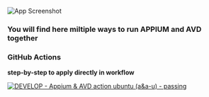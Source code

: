 ![App Screenshot](https://i.imgur.com/KyKiNqX.png)
### You will find here miltiple ways to run APPIUM and AVD together

### **GitHub Actions**
 **step-by-step to apply directly in workflow**
 
 [![DEVELOP - Appium & AVD action ubuntu (a&a-u) - passing](https://img.shields.io/badge/DEVELOP_--_Appium_%26_AVD_action_ubuntu_(a%26a--u)-passing-2ea44f)](https://github.com/fahleiro/appium-avd-action-ubuntu/blob/develop/.github/workflows/avd-action-ubuntu.yml)

